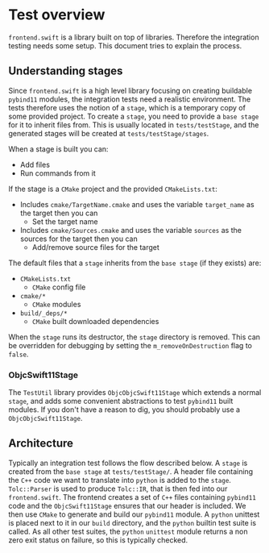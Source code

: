 # Test overview #

`frontend.swift` is a library built on top of libraries. Therefore the integration testing needs some setup. This document tries to explain the process.

## Understanding stages ##

Since `frontend.swift` is a high level library focusing on creating buildable `pybind11` modules, the integration tests need a realistic environment. The tests therefore uses the notion of a `stage`, which is a temporary copy of some provided project. To create a `stage`, you need to provide a `base stage` for it to inherit files from. This is usually located in `tests/testStage`, and the generated stages will be created at `tests/testStage/stages`.

When a stage is built you can:

* Add files
* Run commands from it

If the stage is a `CMake` project and the provided `CMakeLists.txt`:

* Includes `cmake/TargetName.cmake` and uses the variable `target_name` as the target then you can
    * Set the target name
* Includes `cmake/Sources.cmake` and uses the variable `sources` as the sources for the target then you can
    * Add/remove source files for the target

The default files that a `stage` inherits from the `base stage` (if they exists) are:

* `CMakeLists.txt`
    - `CMake` config file
* `cmake/*`
    - `CMake` modules
* `build/_deps/*`
    - `CMake` built downloaded dependencies

When the `stage` runs its destructor, the `stage` directory is removed. This can be overridden for debugging by setting the `m_removeOnDestruction` flag to `false`.

### ObjcSwift11Stage ###

The `TestUtil` library provides `ObjcObjcSwift11Stage` which extends a normal `stage`, and adds some convenient abstractions to test `pybind11` built modules. If you don't have a reason to dig, you should probably use a `ObjcObjcSwift11Stage`.

## Architecture ##

Typically an integration test follows the flow described below. A `stage` is created from the `base stage` at `tests/testStage/`. A header file containing the `C++` code we want to translate into `python` is added to the `stage`. `Tolc::Parser` is used to produce `Tolc::IR`, that is then fed into our `frontend.swift`. The frontend creates a set of `C++` files containing `pybind11` code and the `ObjcSwift11Stage` ensures that our header is included. We then use `CMake` to generate and build our `pybind11` module. A `python` unittest is placed next to it in our `build` directory, and the `python` builtin test suite is called. As all other test suites, the `python` `unittest` module returns a non zero exit status on failure, so this is typically checked.

